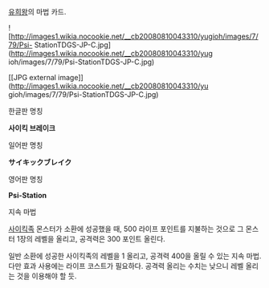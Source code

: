 [유희왕](%EC%9C%A0%ED%9D%AC%EC%99%95.md)의 마법 카드.  

![http://images1.wikia.nocookie.net/__cb20080810043310/yugioh/images/7/79/Psi-
StationTDGS-JP-C.jpg](http://images1.wikia.nocookie.net/__cb20080810043310/yug
ioh/images/7/79/Psi-StationTDGS-JP-C.jpg)

[[JPG external image]](http://images1.wikia.nocookie.net/__cb20080810043310/yu
gioh/images/7/79/Psi-StationTDGS-JP-C.jpg)

한글판 명칭

**사이킥 브레이크**

일어판 명칭

**サイキックブレイク**

영어판 명칭

**Psi-Station**

지속 마법

[사이킥족](%EC%82%AC%EC%9D%B4%ED%82%A5%EC%A1%B1.md) 몬스터가 소환에 성공했을 때, 500 라이프
포인트를 지불하는 것으로 그 몬스터 1장의 레벨을 올리고, 공격력은 300 포인트 올린다.

  
일반 소환에 성공한 사이킥족의 레벨을 1 올리고, 공격력 400을 올릴 수 있는 지속 마법. 다만 효과 사용에는 라이프 코스트가 필요하다.
공격력 올리는 수치는 낮으니 레벨 올리는 것을 이용해야 할 듯.

